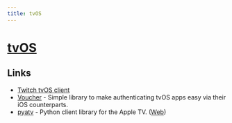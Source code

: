 ```yaml
---
title: tvOS
---
```


# [tvOS](https://developer.apple.com/tvos/)

## Links

- [Twitch tvOS client](https://github.com/notbenoit/tvOS-Twitch)
- [Voucher](https://github.com/rsattar/Voucher) - Simple library to make authenticating tvOS apps easy via their iOS counterparts.
- [pyatv](https://github.com/postlund/pyatv) - Python client library for the Apple TV. ([Web](https://pyatv.dev/))
